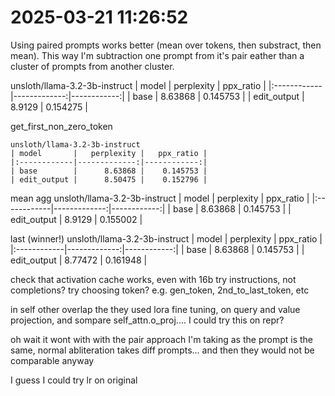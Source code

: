 # 2025-03-21 11:26:52

Using paired prompts works better (mean over tokens, then substract, then mean). This way I'm subtraction one prompt from it's pair eather than a cluster of prompts from another cluster.


unsloth/llama-3.2-3b-instruct
| model       |   perplexity |   ppx_ratio |
|:------------|-------------:|------------:|
| base        |      8.63868 |    0.145753 |
| edit_output |      8.9129  |    0.154275 |

get_first_non_zero_token

    unsloth/llama-3.2-3b-instruct
    | model       |   perplexity |   ppx_ratio |
    |:------------|-------------:|------------:|
    | base        |      8.63868 |    0.145753 |
    | edit_output |      8.50475 |    0.152796 |

mean agg
    unsloth/llama-3.2-3b-instruct
    | model       |   perplexity |   ppx_ratio |
    |:------------|-------------:|------------:|
    | base        |      8.63868 |    0.145753 |
    | edit_output |      8.9129  |    0.155002 |

last (winner!)
    unsloth/llama-3.2-3b-instruct
    | model       |   perplexity |   ppx_ratio |
    |:------------|-------------:|------------:|
    | base        |      8.63868 |    0.145753 |
    | edit_output |      8.77472 |    0.161948 |


check that activation cache works, even with 16b
try instructions, not completions?
try choosing token? e.g. gen_token, 2nd_to_last_token, etc


in self other overlap the they used lora fine tuning, on query and value projection, and sompare self_attn.o_proj.... I could try this on repr?

oh wait it wont with with the pair approach I'm taking as the prompt is the same, normal abliteration takes diff prompts... and then they would not be comparable anyway

I guess I could try lr on original
